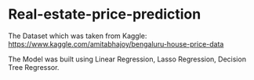# Real-estate-price-prediction
 The Dataset which was taken from Kaggle: https://www.kaggle.com/amitabhajoy/bengaluru-house-price-data
 
 The Model was built using Linear Regression, Lasso Regression, Decision Tree Regressor.
